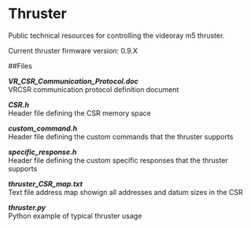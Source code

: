 # Thruster

Public technical resources for controlling the videoray m5 thruster.

Current thruster firmware version: 0.9.X

##Files

***VR_CSR_Communication_Protocol.doc<br>***
VRCSR communication protocol definition document

***CSR.h<br>***
Header file defining the CSR memory space

***custom_command.h<br>***
Header file defining the custom commands that the thruster supports

***specific_response.h<br>***
Header file defining the custom specific responses that the thruster supports


***thruster_CSR_map.txt<br>***
Text file address map showign all addresses and datum sizes in the CSR

***thruster.py<br>***
Python example of typical thruster usage

